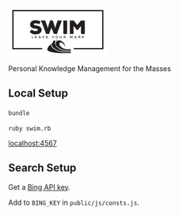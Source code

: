 <img src="public/images/swim-new-logo.png" width="200">

Personal Knowledge Management for the Masses

## Local Setup

`bundle`

`ruby swim.rb`

[localhost:4567](http://localhost:4567/)

## Search Setup

Get a [Bing API key](https://www.microsoft.com/cognitive-services/en-us/bing-web-search-api).

Add to `BING_KEY` in `public/js/consts.js`.
